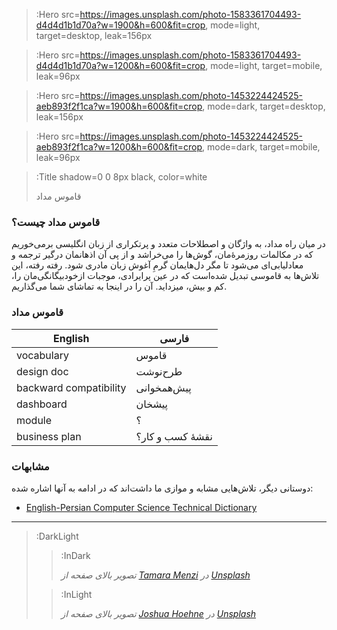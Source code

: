 > :Hero src=https://images.unsplash.com/photo-1583361704493-d4d4d1b1d70a?w=1900&h=600&fit=crop,
>       mode=light,
>       target=desktop,
>       leak=156px

> :Hero src=https://images.unsplash.com/photo-1583361704493-d4d4d1b1d70a?w=1200&h=600&fit=crop,
>       mode=light,
>       target=mobile,
>       leak=96px

> :Hero src=https://images.unsplash.com/photo-1453224424525-aeb893f2f1ca?w=1900&h=600&fit=crop,
>       mode=dark,
>       target=desktop,
>       leak=156px

> :Hero src=https://images.unsplash.com/photo-1453224424525-aeb893f2f1ca?w=1200&h=600&fit=crop,
>       mode=dark,
>       target=mobile,
>       leak=96px

> :Title shadow=0 0 8px black, color=white
>
> قاموس مداد

### قاموس مداد چیست؟

در میان راه مداد، به واژگان و اصطلاحات متعدد و پرتکراری از زبان انگلیسی برمی‌خوریم که در مکالمات روزمرۀ‌مان، گوش‌ها را می‌خراشد 
و از پی آن اذهانمان درگیر ترجمه و معادلیابی‌ای می‌شود تا مگر دل‌هایمان گرمِ آغوش زبان مادری شود. 
رفته رفته، این تلاش‌ها به قاموسی تبدیل شده‌است که در عین پرایرادی، موجبات ازخودبیگانگی‌مان را، کم و بیش، میزداید.
آن را در اینجا به تماشای شما می‌گذاریم.

### قاموس مداد

<table>
  <thead>
    <tr>
      <th>English</th>
      <th>فارسی</th>
    </tr>
  </thead>
  <tbody>
    <tr>
      <td>vocabulary</td>
      <td>قاموس</td>
    </tr>
    <tr>
      <td>design doc</td>
      <td>طرح‌نوشت</td>
    </tr>
    <tr>
      <td>backward compatibility</td>
      <td>پیش‌همخوانی</td>
    </tr>
    <tr>
      <td>dashboard</td>
      <td>پیشخان</td>
    </tr>
    <tr>
      <td>module</td>
      <td>؟</td>
    </tr>
    <tr>
      <td>business plan</td>
      <td>نقشۀ کسب و کار؟</td>
    </tr>
  </tbody>
</table>

### مشابهات
دوستانی دیگر، تلاش‌هایی مشابه و موازی ما داشت‌اند که در ادامه به آنها اشاره شده:

- [English-Persian Computer Science Technical Dictionary](https://github.com/hkhojasteh/EN-FA-CS-Dictionary)

---

> :DarkLight
> > :InDark
> >
> > _تصویر بالای صفحه از [Tamara Menzi](https://unsplash.com/@itstamaramenzi) در [Unsplash](https://unsplash.com)_
>
> > :InLight
> >
> > _تصویر بالای صفحه از [Joshua Hoehne](https://unsplash.com/@mrthetrain) در [Unsplash](https://unsplash.com)_
